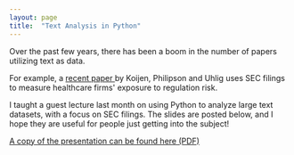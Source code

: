 ```yaml
---
layout: page
title:  "Text Analysis in Python"
---
```


Over the past few years, there has been a boom in the number of papers utilizing text as data.

For example, a <a href="http://onlinelibrary.wiley.com/doi/10.3982/ECTA11182/abstract">
   recent paper
  </a> by Koijen, Philipson and Uhlig uses SEC filings to measure healthcare firms' exposure to regulation risk. 

I taught a guest lecture last month on using Python to analyze large text datasets, with a focus on SEC filings. The slides are posted below, and I hope they are useful for people just getting into the subject!

<p>
  <a href="/images/python_text_analysis.pdf" target="_blank">
    A copy of the presentation can be found here (PDF)
  </a>
</p>



